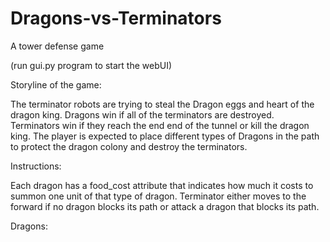 # Dragons-vs-Terminators
A tower defense game

(run gui.py program to start the webUI)

Storyline of the game:

The terminator robots are trying to steal the Dragon eggs and heart of the dragon king. 
Dragons win if all of the terminators are destroyed. 
Terminators win if they reach the end end of the tunnel or kill the dragon king. 
The player is expected to place different types of Dragons in the path to protect the dragon colony and destroy the terminators.

Instructions:

Each dragon has a food_cost attribute that indicates how much it costs to summon one unit of that type of dragon.
Terminator either moves to the forward if no dragon blocks its path or attack a dragon that blocks its path.

Dragons:

